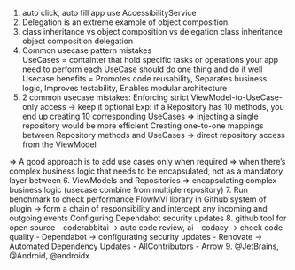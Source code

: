 1. auto click, auto fill app use AccessibilityService
2. Delegation is an extreme example of object composition.
3. class inheritance vs object composition vs delegation
class inheritance
object composition
delegation
4. Common usecase pattern mistakes	
UseCases = containter that hold specific tasks or operations your app need to perform
each UseCase should do one thing and do it well
Usecase benefits = Promotes code reusability, Separates business logic, Improves testability,
Enables modular architecture
5. 2 common usecase mistakes:
	Enforcing strict ViewModel-to-UseCase-only access -> keep it optional
	Exp: if a Repository has 10 methods, you end up creating 10 corresponding UseCases
	=>  injecting a single repository would be more efficient
	Creating one-to-one mappings between Repository methods and UseCases ->  direct repository access
		from the ViewModel

=> A good approach is to add use cases only when required
=> when there’s complex business logic that needs to be encapsulated, not as a mandatory layer between
6. ViewModels and Repositories
=> encapsulating complex business logic (usecase combine from multiple repository)
7. Run benchmark to check performance
FlowMVI library in Github
system of plugin -> form a chain of responsibility and intercept any incoming and outgoing events
Configuring Dependabot security updates
8. github tool for open source
    - coderabbitai -> auto code review, ai
    - codacy -> check code quality
    - Dependabot -> configurating security updates
    - Renovate -> Automated Dependency Updates
    - AllContributors
    - Arrow
9. @JetBrains, @Android, @androidx